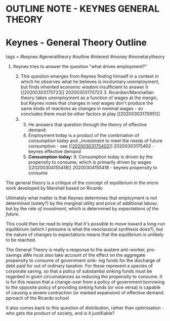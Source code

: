 OUTLINE NOTE - KEYNES GENERAL THEORY
====================================



# Keynes - General Theory Outline
tags = #keynes #generaltheory #outline #interest #money #monetarytheory

1. Keynes tries to answer the question "what drives employment?"

    2. This question emerges from Keynes finding himself in a context in which he observes what he believes is involuntary unemployment, but finds inherited economic wisdom insufficient to answer it [[20200303170723]] 20200303170723
        3. Ricardian/Marshallian theory takes unemployment as a function of wages at the margin, but Keynes notes that changes in *real* wages don't produce the same kinds of reactions as changes in nominal wages - so concludes there must be other factors at play [[20200303170951]]
    5. 3. He answers that question through the theory of effective demand:
        7. Employment today is a product of the combination of _consumption today_ and _investment to meet the needs of future consumption - see [[[20200303175402](..%2Fnotes%2FKeynes%2F20200303175402%20-%20keynes%20effective%20demand.md)]] 20200303175402 - keynes effective demand
        8. **Consumption today:**
            9. Consumption today is driven by the propensity to consume, which is primarily driven by wages [[20200304155418]] 20200304155418 - keynes propensity to consume
 
The general theory is a critique of the concept of equilibrium in the micro work developed by Marshall based on Ricardo

Ultimately what matter is that Keynes determines that employment is *not* determined (solely?) by the marginal utility and price of additional labour, but by the *rate of investment*, which is determined by *expectations of the future*.

This could then be read to imply that it's possible to move toward a long-run equilibrium (which I presume is what the neoclassical synthesis does?), but the nature of changes to expectations means that the equilibrium is unlikely to be reached.

The General Theory is really a response to the austere anti-worker, pro-savings aWe must also take account of the effect on the  aggregate propensity to consume of government sink-  ing funds for the discharge of debt paid for out of  ordinary taxation. For these represent a species of  corporate saving, so that a policy of substantial sinking  funds must be regarded in given circumstances as  reducing the propensity to consume. It is for this  reason that a change-over from a policy of government  borrowing to the opposite policy of providing sinking  funds (or vice versa) is capable of causing a severe  contraction (or marked expansion) of effective demand.
pproach of the Ricardo school

It also comes back to this question of distribution, rather than optimisation - who gets the product of society, and is it justifiable?